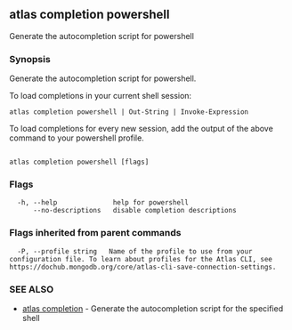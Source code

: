 ## atlas completion powershell

Generate the autocompletion script for powershell


### Synopsis

Generate the autocompletion script for powershell.

To load completions in your current shell session:

	atlas completion powershell | Out-String | Invoke-Expression

To load completions for every new session, add the output of the above command
to your powershell profile.




```

atlas completion powershell [flags]
```



### Flags

```
  -h, --help              help for powershell
      --no-descriptions   disable completion descriptions

```


### Flags inherited from parent commands

```
  -P, --profile string   Name of the profile to use from your configuration file. To learn about profiles for the Atlas CLI, see https://dochub.mongodb.org/core/atlas-cli-save-connection-settings.

```

### SEE ALSO


* [atlas completion](atlas_completion.md)	- Generate the autocompletion script for the specified shell



